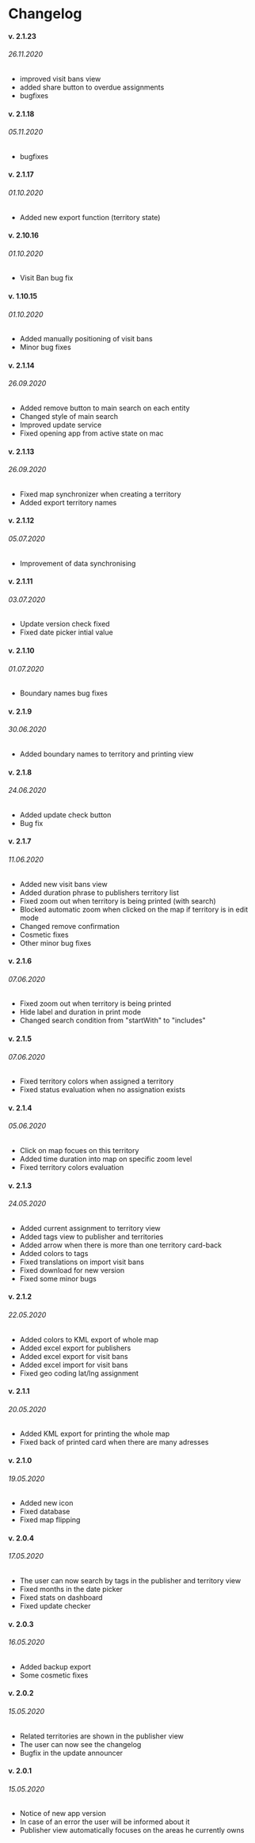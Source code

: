# Changelog

#### v. 2.1.23

###### 26.11.2020

- improved visit bans view
- added share button to overdue assignments
- bugfixes

#### v. 2.1.18

###### 05.11.2020

- bugfixes

#### v. 2.1.17

###### 01.10.2020

- Added new export function (territory state)

#### v. 2.10.16

###### 01.10.2020

- Visit Ban bug fix

#### v. 1.10.15

###### 01.10.2020

- Added manually positioning of visit bans
- Minor bug fixes

#### v. 2.1.14

###### 26.09.2020

- Added remove button to main search on each entity
- Changed style of main search
- Improved update service
- Fixed opening app from active state on mac

#### v. 2.1.13

###### 26.09.2020

- Fixed map synchronizer when creating a territory
- Added export territory names

#### v. 2.1.12

###### 05.07.2020

- Improvement of data synchronising

#### v. 2.1.11

###### 03.07.2020

- Update version check fixed
- Fixed date picker intial value

#### v. 2.1.10

###### 01.07.2020

- Boundary names bug fixes

#### v. 2.1.9

###### 30.06.2020

- Added boundary names to territory and printing view

#### v. 2.1.8

###### 24.06.2020

- Added update check button
- Bug fix

#### v. 2.1.7

###### 11.06.2020

- Added new visit bans view
- Added duration phrase to publishers territory list
- Fixed zoom out when territory is being printed (with search)
- Blocked automatic zoom when clicked on the map if territory is in edit mode
- Changed remove confirmation
- Cosmetic fixes
- Other minor bug fixes

#### v. 2.1.6

###### 07.06.2020

- Fixed zoom out when territory is being printed
- Hide label and duration in print mode
- Changed search condition from "startWith" to "includes"

#### v. 2.1.5

###### 07.06.2020

- Fixed territory colors when assigned a territory
- Fixed status evaluation when no assignation exists

#### v. 2.1.4

###### 05.06.2020

- Click on map focues on this territory
- Added time duration into map on specific zoom level
- Fixed territory colors evaluation

#### v. 2.1.3

###### 24.05.2020

- Added current assignment to territory view
- Added tags view to publisher and territories
- Added arrow when there is more than one territory card-back
- Added colors to tags
- Fixed translations on import visit bans
- Fixed download for new version
- Fixed some minor bugs

#### v. 2.1.2

###### 22.05.2020

- Added colors to KML export of whole map
- Added excel export for publishers
- Added excel export for visit bans
- Added excel import for visit bans
- Fixed geo coding lat/lng assignment

#### v. 2.1.1

###### 20.05.2020

- Added KML export for printing the whole map
- Fixed back of printed card when there are many adresses

#### v. 2.1.0

###### 19.05.2020

- Added new icon
- Fixed database
- Fixed map flipping

#### v. 2.0.4

###### 17.05.2020

- The user can now search by tags in the publisher and territory view
- Fixed months in the date picker
- Fixed stats on dashboard
- Fixed update checker

#### v. 2.0.3

###### 16.05.2020

- Added backup export
- Some cosmetic fixes

#### v. 2.0.2

###### 15.05.2020

- Related territories are shown in the publisher view
- The user can now see the changelog
- Bugfix in the update announcer

#### v. 2.0.1

###### 15.05.2020

- Notice of new app version
- In case of an error the user will be informed about it
- Publisher view automatically focuses on the areas he currently owns
